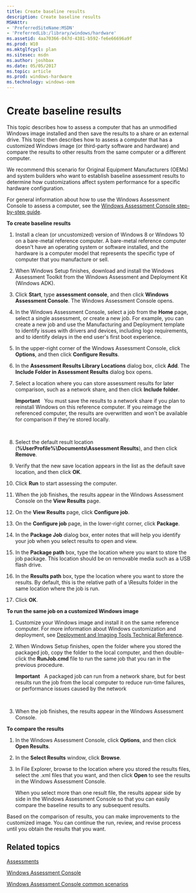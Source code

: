 ```yaml
---
title: Create baseline results
description: Create baseline results
MSHAttr:
- 'PreferredSiteName:MSDN'
- 'PreferredLib:/library/windows/hardware'
ms.assetid: 4aa70366-047d-4381-b592-fe6e66696a9f
ms.prod: W10
ms.mktglfcycl: plan
ms.sitesec: msdn
ms.author: joshbax
ms.date: 05/05/2017
ms.topic: article
ms.prod: windows-hardware
ms.technology: windows-oem
---
```


# Create baseline results


This topic describes how to assess a computer that has an unmodified Windows image installed and then save the results to a share or an external drive. This topic then describes how to assess a computer that has a customized Windows image (or third-party software and hardware) and compare the results to other results from the same computer or a different computer.

We recommend this scenario for Original Equipment Manufacturers (OEMs) and system builders who want to establish baseline assessment results to determine how customizations affect system performance for a specific hardware configuration.

For general information about how to use the Windows Assessment Console to assess a computer, see the [Windows Assessment Console step-by-step guide](windows-assessment-console-step-by-step-guide.md).

**To create baseline results**

1.  Install a clean (or uncustomized) version of Windows 8 or Windows 10 on a bare-metal reference computer. A bare-metal reference computer doesn't have an operating system or software installed, and the hardware is a computer model that represents the specific type of computer that you manufacture or sell.

2.  When Windows Setup finishes, download and install the Windows Assessment Toolkit from the Windows Assessment and Deployment Kit (Windows ADK).

3.  Click **Start**, type **assessment console**, and then click **Windows Assessment Console**. The Windows Assessment Console opens.

4.  In the Windows Assessment Console, select a job from the **Home** page, select a single assessment, or create a new job. For example, you can create a new job and use the Manufacturing and Deployment template to identify issues with drivers and devices, including logo requirements, and to identify delays in the end user's first boot experience.

5.  In the upper-right corner of the Windows Assessment Console, click **Options**, and then click **Configure Results**.

6.  In the **Assessment Results Library Locations** dialog box, click **Add**. The **Include Folder in Assessment Results** dialog box opens.

7.  Select a location where you can store assessment results for later comparison, such as a network share, and then click **Include folder**.

    **Important**  
    You must save the results to a network share if you plan to reinstall Windows on this reference computer. If you reimage the referenced computer, the results are overwritten and won't be available for comparison if they're stored locally.

     

8.  Select the default result location (**%UserProfile%\\Documents\\Assessment Results**), and then click **Remove**.

9.  Verify that the new save location appears in the list as the default save location, and then click **OK**.

10. Click **Run** to start assessing the computer.

11. When the job finishes, the results appear in the Windows Assessment Console on the **View Results** page.

12. On the **View Results** page, click **Configure job**.

13. On the **Configure job** page, in the lower-right corner, click **Package**.

14. In the **Package Job** dialog box, enter notes that will help you identify your job when you select results to open and view.

15. In the **Package path** box, type the location where you want to store the job package. This location should be on removable media such as a USB flash drive.

16. In the **Results path** box, type the location where you want to store the results. By default, this is the relative path of a \\Results folder in the same location where the job is run.

17. Click **OK**.

**To run the same job on a customized Windows image**

1.  Customize your Windows image and install it on the same reference computer. For more information about Windows customization and deployment, see [Deployment and Imaging Tools Technical Reference](http://go.microsoft.com/fwlink/?LinkId=214548).

2.  When Windows Setup finishes, open the folder where you stored the packaged job, copy the folder to the local computer, and then double-click the **RunJob.cmd** file to run the same job that you ran in the previous procedure.

    **Important**  
    A packaged job can run from a network share, but for best results run the job from the local computer to reduce run-time failures, or performance issues caused by the network

     

3.  When the job finishes, the results appear in the Windows Assessment Console.

**To compare the results**

1.  In the Windows Assessment Console, click **Options**, and then click **Open Results**.

2.  In the **Select Results** window, click **Browse**.

3.  In File Explorer, browse to the location where you stored the results files, select the .xml files that you want, and then click **Open** to see the results in the Windows Assessment Console.

    When you select more than one result file, the results appear side by side in the Windows Assessment Console so that you can easily compare the baseline results to any subsequent results.

Based on the comparison of results, you can make improvements to the customized image. You can continue the run, review, and revise process until you obtain the results that you want.

## Related topics


[Assessments](assessments.md)

[Windows Assessment Console](windows-assessment-console.md)

[Windows Assessment Console common scenarios](windows-assessment-console-common-scenarios.md)

 

 








